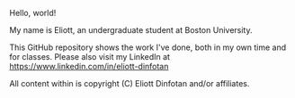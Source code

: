 Hello, world!

My name is Eliott, an undergraduate student at Boston University.

This GitHub repository shows the work I've done, both in my own time and for classes.
Please also visit my LinkedIn at https://www.linkedin.com/in/eliott-dinfotan

All content within is copyright (C) Eliott Dinfotan and/or affiliates.
